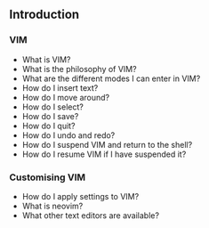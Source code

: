 ## Introduction

### VIM

* What is VIM?
* What is the philosophy of VIM?
* What are the different modes I can enter in VIM?
* How do I insert text?
* How do I move around?
* How do I select?
* How do I save?
* How do I quit?
* How do I undo and redo?
* How do I suspend VIM and return to the shell?
* How do I resume VIM if I have suspended it?

### Customising VIM

* How do I apply settings to VIM?
* What is neovim?
* What other text editors are available?
